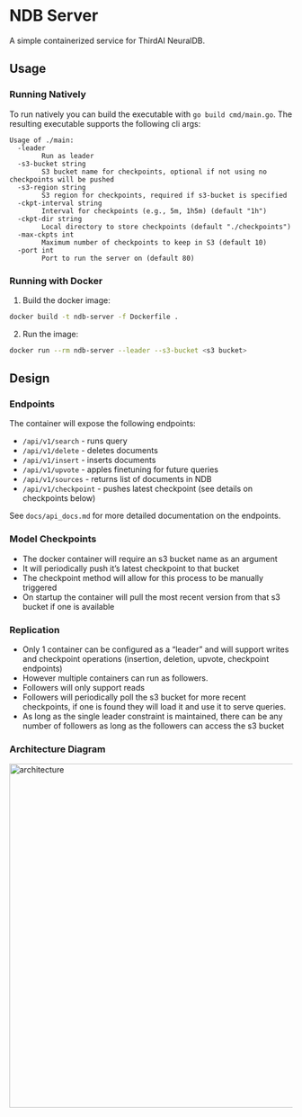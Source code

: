 # NDB Server

A simple containerized service for ThirdAI NeuralDB.

## Usage

### Running Natively
To run natively you can build the executable with `go build cmd/main.go`. The resulting executable supports the following cli args:
```
Usage of ./main:
  -leader
    	Run as leader
  -s3-bucket string
    	S3 bucket name for checkpoints, optional if not using no checkpoints will be pushed
  -s3-region string
    	S3 region for checkpoints, required if s3-bucket is specified
  -ckpt-interval string
    	Interval for checkpoints (e.g., 5m, 1h5m) (default "1h")
  -ckpt-dir string
    	Local directory to store checkpoints (default "./checkpoints")
  -max-ckpts int
    	Maximum number of checkpoints to keep in S3 (default 10)
  -port int
    	Port to run the server on (default 80)
```
### Running with Docker
1. Build the docker image:
```bash
docker build -t ndb-server -f Dockerfile .
```
2. Run the image: 
```bash
docker run --rm ndb-server --leader --s3-bucket <s3 bucket>
```

## Design 

### Endpoints

The container will expose the following endpoints:

- `/api/v1/search` - runs query
- `/api/v1/delete` - deletes documents
- `/api/v1/insert` - inserts documents
- `/api/v1/upvote` - apples finetuning for future queries
- `/api/v1/sources` - returns list of documents in NDB
- `/api/v1/checkpoint` - pushes latest checkpoint (see details on checkpoints below)

See `docs/api_docs.md` for more detailed documentation on the endpoints.

### Model Checkpoints

- The docker container will require an s3 bucket name as an argument
- It will periodically push it’s latest checkpoint to that bucket
- The checkpoint method will allow for this process to be manually triggered
- On startup the container will pull the most recent version from that s3 bucket if one is available

### Replication

- Only 1 container can be configured as a “leader” and will support writes and checkpoint operations (insertion, deletion, upvote, checkpoint endpoints)
- However multiple containers can run as followers.
- Followers will only support reads
- Followers will periodically poll the s3 bucket for more recent checkpoints, if one is found they will load it and use it to serve queries.
- As long as the single leader constraint is maintained, there can be any number of followers as long as the followers can access the s3 bucket


### Architecture Diagram
<img width="685" height="612" alt="architecture" src="https://github.com/user-attachments/assets/764a7a76-3716-464c-a75f-f2fb363abc86" />
